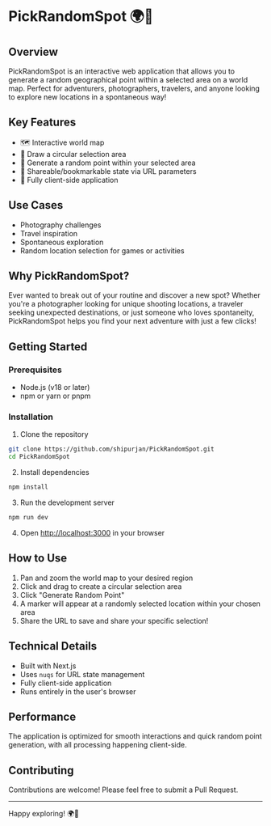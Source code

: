 # PickRandomSpot 🌍🎲

## Overview

PickRandomSpot is an interactive web application that allows you to generate a random geographical point within a selected area on a world map. Perfect for adventurers, photographers, travelers, and anyone looking to explore new locations in a spontaneous way!

## Key Features

- 🗺️ Interactive world map
- 🎯 Draw a circular selection area
- 🎲 Generate a random point within your selected area
- 🔗 Shareable/bookmarkable state via URL parameters
- 📱 Fully client-side application

## Use Cases

- Photography challenges
- Travel inspiration
- Spontaneous exploration
- Random location selection for games or activities

## Why PickRandomSpot?

Ever wanted to break out of your routine and discover a new spot? Whether you're a photographer looking for unique shooting locations, a traveler seeking unexpected destinations, or just someone who loves spontaneity, PickRandomSpot helps you find your next adventure with just a few clicks!

## Getting Started

### Prerequisites

- Node.js (v18 or later)
- npm or yarn or pnpm

### Installation

1. Clone the repository

```bash
git clone https://github.com/shipurjan/PickRandomSpot.git
cd PickRandomSpot
```

2. Install dependencies

```bash
npm install
```

3. Run the development server

```bash
npm run dev
```

4. Open [http://localhost:3000](http://localhost:3000) in your browser

## How to Use

1. Pan and zoom the world map to your desired region
2. Click and drag to create a circular selection area
3. Click "Generate Random Point"
4. A marker will appear at a randomly selected location within your chosen area
5. Share the URL to save and share your specific selection!

## Technical Details

- Built with Next.js
- Uses `nuqs` for URL state management
- Fully client-side application
- Runs entirely in the user's browser

## Performance

The application is optimized for smooth interactions and quick random point generation, with all processing happening client-side.

## Contributing

Contributions are welcome! Please feel free to submit a Pull Request.

---

Happy exploring! 🌍🚀
